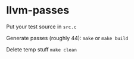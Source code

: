 # llvm-passes

Put your test source in `src.c`

Generate passes (roughly 44): `make` or `make build`

Delete temp stuff `make clean`